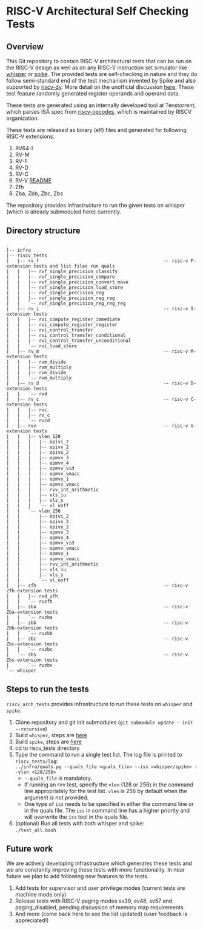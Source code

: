 
# RISC-V Architectural Self Checking Tests

## Overview

This Git repository to contain RISC-V architectural tests that can be run on the RISC-V design as well as on any RISC-V instruction set simulator like [whisper](https://github.com/tenstorrent/whisper) or [spike](https://github.com/riscv-software-src/riscv-isa-sim). The provided tests are self-checking in nature and they do follow semi-standard end of the test mechanism invented by Spike and also supported by [riscv-dv](https://github.com/google/riscv-dv). More detail on the unofficial discussion [here](https://github.com/riscv-software-src/riscv-isa-sim/issues/364#issuecomment-607657754). These test feature randomly generated register operands and operand data.

These tests are generated using an internally developed tool at Tenstorrent, which parses ISA spec from [riscv-opcodes](https://github.com/riscv/riscv-opcodes), which is maintained by RISCV organization.

These tests are released as binary (elf) files and generated for following RISC-V extensions:
1. RV64-I
2. RV-M
3. RV-F
4. RV-D
5. RV-C
6. RV-V [README](https://github.com/tenstorrent/riscv_arch_tests/tree/main/riscv_tests/rvv)
7. Zfh
8. Zba, Zbb, Zbc, Zbs

The repository provides infrastructure to run the given tests on whisper (which is already submoduled here) currently.

## Directory structure
```
.
|-- infra
|-- riscv_tests
|   |-- rv_f                                              -- risc-v F-extension tests and list files run quals
|   |   |-- rvf_single_precision_classify
|   |   |-- rvf_single_precision_compare
|   |   |-- rvf_single_precision_convert_move
|   |   |-- rvf_single_precision_load_store
|   |   |-- rvf_single_precision_reg
|   |   |-- rvf_single_precision_reg_reg
|   |   `-- rvf_single_precision_reg_reg_reg
|   |-- rv_i                                              -- risc-v I-extension tests
|   |   |-- rvi_compute_register_immediate
|   |   |-- rvi_compute_register_register
|   |   |-- rvi_control_transfer
|   |   |-- rvi_control_transfer_conditional
|   |   |-- rvi_control_transfer_unconditional
|   |   `-- rvi_load_store
|   |-- rv_m                                              -- risc-v M-extension tests
|   |   |-- rvm_divide
|   |   |-- rvm_multiply
|   |   |-- rvm_divide
|   |   `-- rvm_multiply
|   |-- rv_d                                              -- risc-v D-extension tests
|   |   `-- rvd
|   |-- rv_c                                              -- risc-v C-extension tests
|   |   |-- rvc
|   |   |-- rv_c
|   |   `-- rvcd
|   |-- rvv                                               -- risc-v V-extension tests
|   |   |-- vlen_128
|   |   |   |-- opivi_2
|   |   |   |-- opivv_2
|   |   |   |-- opivx_2
|   |   |   |-- opmvv_3
|   |   |   |-- opmvv_4
|   |   |   |-- opmvv_vid
|   |   |   |-- opmvv_vmacc
|   |   |   |-- opmvx_1
|   |   |   |-- opmvx_vmacc
|   |   |   |-- rvv_int_arithmetic
|   |   |   |-- vls_iu
|   |   |   |-- vls_s
|   |   |   `-- vl_usff
|   |   `-- vlen_256
|   |       |-- opivi_2
|   |       |-- opivv_2
|   |       |-- opivx_2
|   |       |-- opmvv_3
|   |       |-- opmvv_4
|   |       |-- opmvv_vid
|   |       |-- opmvv_vmacc
|   |       |-- opmvx_1
|   |       |-- opmvx_vmacc
|   |       |-- rvv_int_arithmetic
|   |       |-- vls_iu
|   |       |-- vls_s
|   |       `-- vl_usff
|   |-- zfh                                               -- risc-v Zfh-extension tests
|   |   |-- rvd_zfh
|   |   `-- rvzfh
|   |-- zba                                               -- risc-v Zba-extension tests
|   |   `-- rvzba
|   |-- zbb                                               -- risc-v Zbb-extension tests
|   |   `-- rvzbb
|   |-- zbc                                               -- risc-v Zbc-extension tests
|   |   `-- rvzbc
|   `-- zbs                                               -- risc-v Zbs-extension tests
|       `-- rvzbs
`-- whisper
```

## Steps to run the tests
`riscv_arch_tests` provides infrastructure to run these tests on `whisper` and `spike`.

1. Clone repository and git init submodules (`git submodule update --init --recursive`)
2. Build `whisper`, steps are [here](https://github.com/tenstorrent/whisper#compiling-whisper)
3. Build `spike`, steps are [here](https://github.com/tenstorrent/spike#build-steps)
4. cd to riscv_tests directory
5. Type the command to run a single test list. The log file is printed to `riscv_tests/log`:\
    `../infra/quals.py --quals_file <quals_file> --iss <whisper/spike> --vlen <128/256>`
    - `--quals_file` is mandatory.
    - If running an rvv test, specify the `vlen` (128 or 256) in the command line appropriately for the test list. `vlen` is 256 by default when the argument is not provided.
    - One type of `iss` needs to be specified in either the command line or in the quals file. The `iss` in command line has a higher priority and will overwrite the `iss` tool in the quals file.
6. (optional) Run all tests with both whisper and spike:\
    `./test_all.bash`
## Future work
We are actively developing infrastructure which generates these tests and we are constantly improving these tests with more functionality. In near future we plan to add following new features to the tests.
1. Add tests for supervisor and user privilege modes (current tests are machine mode only)
2. Release tests with RISC-V paging modes sv39, sv48, sv57 and paging_disabled, pending discussion of memory map requirements.
3. And more (come back here to see the list updated) (user feedback is appreciated!)
